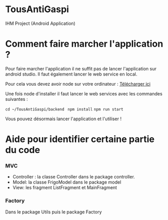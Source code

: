 # TousAntiGaspi
IHM Project (Android Application)
#  Comment faire marcher l'application ?

Pour faire marcher l'application il ne suffit pas de lancer l'application sur android studio. Il faut également lancer le web service en local.

Pour cela vous devez avoir node sur votre ordinateur :
[Télécharger ici](https://nodejs.org/en/)

Une fois node d'installer il faut lancer le web services avec les commandes suivantes  :

`cd ~/TousAntiGaspi/backend `
`npm install`
`npm run start`

Vous pouvez désormais lancer l'application et l'utiliser !

# Aide pour identifier certaine partie du code

### MVC

- Controller :
la classe Controller dans le package controller.
- Model:
la classe FrigoModel dans le package model
- View:
les fragment ListFragment et MainFragment

### Factory

Dans le package Utils puis le package Factory













 
